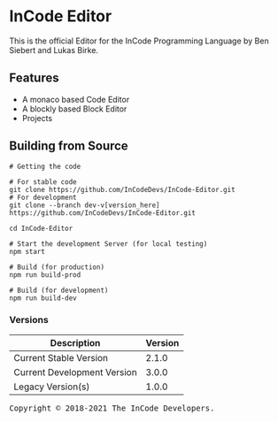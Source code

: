 # InCode Editor
This is the official Editor for the InCode Programming Language by Ben Siebert and Lukas Birke.

## Features
- A monaco based Code Editor
- A blockly based Block Editor
- Projects

## Building from Source
```shell
# Getting the code

# For stable code
git clone https://github.com/InCodeDevs/InCode-Editor.git
# For development
git clone --branch dev-v[version_here] https://github.com/InCodeDevs/InCode-Editor.git

cd InCode-Editor

# Start the development Server (for local testing)
npm start

# Build (for production)
npm run build-prod 

# Build (for development)
npm run build-dev
```

### Versions

| Description   | Version          |
|---------------|------------------|
| Current Stable Version  | 2.1.0  |
| Current Development Version  | 3.0.0  |
| Legacy Version(s)  | 1.0.0  |

<span style="font-family: monospace">Copyright © 2018-2021 The InCode Developers.</span>
